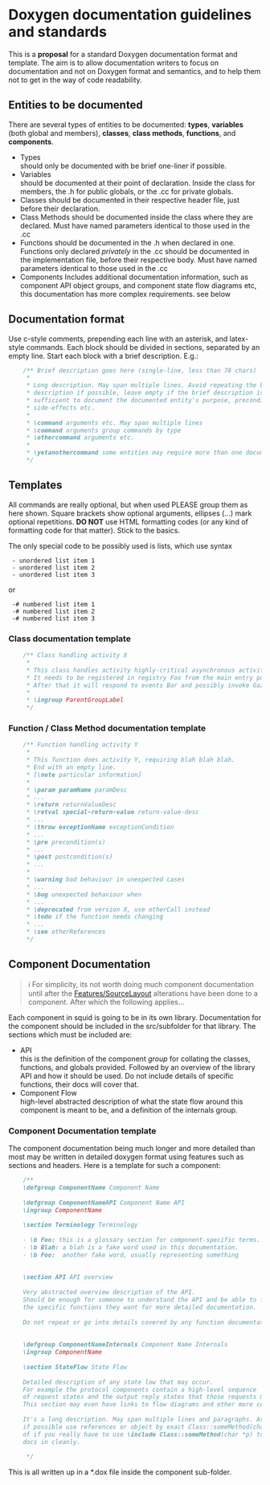 ---
---
# Doxygen documentation guidelines and standards

This is a **proposal** for a standard Doxygen documentation format and
template. The aim is to allow documentation writers to focus on
documentation and not on Doxygen format and semantics, and to help them
not to get in the way of code readability.

## Entities to be documented

There are several types of entities to be documented: **types**,
**variables** (both global and members), **classes**, **class methods**,
**functions**, and **components**.

- Types  
    should only be documented with be brief one-liner if possible.
- Variables  
    should be documented at their point of declaration. Inside the class
    for members, the .h for public globals, or the .cc for private
    globals.
- Classes
    should be documented in their respective header file, just before
    their declaration.
- Class Methods
    should be documented inside the class where they are declared. Must
    have named parameters identical to those used in the .cc
- Functions
    should be documented in the .h when declared in one. Functions only
    declared *privately* in the .cc should be documented in the
    implementation file, before their respective body. Must have named
    parameters identical to those used in the .cc
- Components
    Includes additional documentation information, such as component API
    object groups, and component state flow diagrams etc, this
    documentation has more complex requirements. see below

## Documentation format

Use c-style comments, prepending each line with an asterisk, and
latex-style commands. Each block should be divided in sections,
separated by an empty line. Start each block with a brief description.
E.g.:
```c++
    /** Brief description goes here (single-line, less than 78 chars)
     *
     * Long description. May span multiple lines. Avoid repeating the brief
     * description if possible, leave empty if the brief description is
     * sufficient to document the documented entity's purpose, preconditions,
     * side-effects etc.
     *
     * \command arguments etc. May span multiple lines
     * \command arguments group commands by type
     * \othercommand arguments etc.
     *
     * \yetanothercommand some entities may require more than one documentation block
     */
```

## Templates

All commands are really optional, but when used PLEASE group them as
here shown. Square brackets show optional arguments, ellipses (...) mark
optional repetitions. **DO NOT** use HTML formatting codes (or any kind
of formatting code for that matter). Stick to the basics.

The only special code to be possibly used is lists, which use syntax

```
 - unordered list item 1
 - unordered list item 2
 - unordered list item 3
```

or

``` 
 -# numbered list item 1
 -# numbered list item 2
 -# numbered list item 3
```

### Class documentation template

```c++
    /** Class handling activity X
     *
     * This class handles activity highly-critical asynchronous activity X.
     * It needs to be registered in registry Foo from the main entry point X.
     * After that it will respond to events Bar and possibly invoke Gazonk.
     *
     * \ingroup ParentGroupLabel
     */
```

### Function / Class Method documentation template

```c++
    /** Function handling activity Y
     *
     * This function does activity Y, requiring blah blah blah.
     * End with an empty line.
     * [\note particular information]
     *
     * \param paramName paramDesc
     * ...
     * \return returnValueDesc
     * \retval special-return-value return-value-desc
     * ...
     * \throw exceptionName exceptionCondition
     * ...
     * \pre precondition(s)
     * ...
     * \post postcondition(s)
     * ...
     *
     * \warning bad behaviour in unexpected cases
     * ...
     * \bug unexpected behaviour when
     * ...
     * \deprecated from version X, use otherCall instead
     * \todo if the function needs changing
     * ...
     * \see otherReferences
     */
```

## Component Documentation

> :information_source:
    For simplicity, its not worth doing much component documentation
    until after the [Features/SourceLayout](/Features/SourceLayout)
    alterations have been done to a component. After which the following
    applies...

Each component in squid is going to be in its own library. Documentation
for the component should be included in the src/subfolder for that
library. The sections which must be included are:

- API  
    this is the definition of the component *group* for collating the
    classes, functions, and globals provided. Followed by an overview of
    the library API and how it should be used. Do not include details of
    specific functions, their docs will cover that.
- Component Flow  
    high-level abstracted description of what the state flow around this
    component is meant to be, and a definition of the internals group.

### Component Documentation template

The component documentation being much longer and more detailed than
most may be written in detailed doxygen format using features such as
sections and headers. Here is a template for such a component:

```c++
    /**
    \defgroup ComponentName Component Name
    
    \defgroup ComponentNameAPI Component Name API
    \ingroup ComponentName
    
    \section Terminology Terminology
    
    - \b Foo: this is a glossary section for component-specific terms.
    - \b Blah: a blah is a fake word used in this documentation.
    - \b Foo:  another fake word, usually representing something
    
    
    \section API API overview
    
    Very abstracted overview description of the API.
    Should be enough for someone to understand the API and be able to find
    the specific functions they want for more detailed documentation.
    
    Do not repeat or go into details covered by any function documentation.
    
    
    \defgroup ComponentNameInternals Component Name Internals
    \ingroup ComponentName
    
    \section StateFlow State Flow
    
    Detailed description of any state low that may occur.
    For example the protocol components contain a high-level sequence
    of request states and the output reply states that those requests may become.
    This section may even have links to flow diagrams and other more complicated stuff
    
    It's a long description. May span multiple lines and paragraphs. Avoid repeating stuff
    if possible use references or object by exact Class::someMethod(char *p) declaration
    of if you really have to use \include Class::someMethod(char *p) to pull that objects
    docs in cleanly.
    
     */

```
This is all written up in a \*.dox file inside the component sub-folder.
